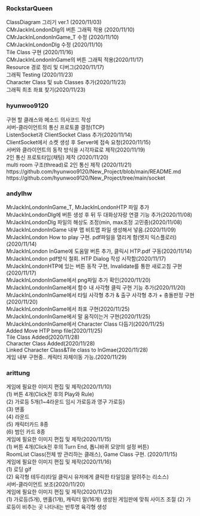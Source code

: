 ### RockstarQueen
<RockstarQueen>
<p>
 ClassDiagram 그리기 ver.1 (2020/11/03)<br>
 CMrJackInLondonDlg의 버튼 그래픽 적용 (2020/11/10)<br>
 CMrJackInLondonInGame_T 수정 (2020/11/10)<br>
 CMrJackInLondonDlg 수정 (2020/11/10)<br>
 Tile Class 구현 (2020/11/16)<br>
 CMrJackInLondonInGame의 버튼 그래픽 적용(2020/11/17)<br>
 Resource 경로 정리 및 디버그(2020/11/17)<br>
 그래픽 Testing (2020/11/23)<br>
 Character Class 및 sub Classes 추가(2020/11/23)<br>
 그래픽 최초 좌표 찾기(2020/11/23)<br>
</p>
  
### hyunwoo9120
<hyunwoo9120>
<p>
구현 할 클래스와 메소드 의사코드 작성<br>
서버-클라이언트의 통신 프로토콜 결정(TCP)<br>
ListenSocket과 ClientSocket Class 추가(2020/11/14)<br>
ClientSocket에서 소켓 생성 후 Server에 접속 요청(2020/11/15)<br>
서버와 클라이언트의 동작 방식을 시각자료로 제작(2020/11/19)<br>
2인 통신 프로토타입(채팅) 제작 (2020/11/20)<br>
multi room 구조(thread)로 2인 통신 제작 (2020/11/21)<br>
 https://github.com/hyunwoo9120/New_Project/blob/main/README.md<br>
 https://github.com/hyunwoo9120/New_Project/tree/main/socket<br>
</p>

  
### andylhw
<andylhw>
<p>
  MrJackInLondonInGame_T, MrJackInLondonHTP 파일 추가<br>
  MrJackInLondonDlg에 버튼 생성 후 뒤 두 대화상자랑 연결 기능 추가(2020/11/08)<br>
  MrJackInLondonDlg 파일의 해상도 조정(min, max조정 고민중)(2020/11/08)<br>
  MrJackInLondonInGame 내부 맵 비트맵 파일 생성해서 넣음.(2020/11/09)<br>
  MrJackInLondon How to play 구현. pdf파일을 열리게 함(엣지 익스플로러) (2020/11/14)<br>
  MrJackInLondon InGame에 도움말 버튼 추가, 클릭시 HTP.pdf 구동(2020/11/14)<br>
  MrJackInLondon pdf방식 철회. HTP Dialog 작성 시작함(2020/11/17)<br>
  MrJackInLondonHTP에 있는 버튼 동작 구현, Invalidate를 통한 새로고침 구현(2020/11/17)<br>
  MrJackInLondonInGame에서 png파일 추가 확인(2020/11/20)<br>
  MrJackInLondonInGame에서 함수 내 사각형 클릭 구현 기능 추가(2020/11/20)<br>
  MrJackInLondonInGame에서 타일 사각형 추가 & 출구 사각형 추가 + 충돌판정 구현(2020/11/20)<br>
  MrJackInLondonInGame에서 좌표 구현(2020/11/25)<br>
  MrJackInLondonInGame에서 말 움직이는거 구현(2020/11/25)<br>
  MrJackInLondonInGame에서 Character Class 다듬기(2020/11/25)<br>
  Added Move HTP bmp file(2020/11/25)<br>
  Tile Class Added(2020/11/28)<br>
  Character Class Added(2020/11/28)<br>
  Linked Character Class&Tile class to InGmae(2020/11/28)<br>
  게임 내부 구현중.. 캐릭터 자체이동 가능.(2020/11/29)<br>

</p>
  
### arittung
<arittung>
<p>
 게임에 필요한 이미지 편집 및 제작(2020/11/10)<br>
  (1) 버튼 4개(Click전 후의 Play와 Rule)<br>
  (2) 가로등 5개(1~4라운드 임시 가로등과 영구 가로등)<br> 
  (3) 맨홀 <br>
  (4) 라운드<br>
  (5) 캐릭터카드 8종<br>
  (6) 범인 카드 8종<br>
 게임에 필요한 이미지 편집 및 제작(2020/11/15)<br>
  (1) 버튼 4개(Click전 후의 Turn End, 톱니바퀴 모양의 설정 버튼)<br>
 RoomList Class(전체 방 관리하는 클래스), Game Class 구현. (2020/11/15)<br>
 게임에 필요한 이미지 편집 및 제작(2020/11/16)<br>
  (1) 로딩 gif<br>
  (2) 육각형 테두리(타일 클릭시 유저에게 클릭한 타일임을 알려주는 리소스)<br>
 서버-클라이언트 보조(2020/11/20)<br>
 게임에 필요한 이미지 편집 및 제작(2020/11/23)<br>
  (1) 가로등(5개), 맨홀(1개), 캐릭터 말(16개) 생성된 게임판에 맞춰 사이즈 조절
  (2) 가로등이 비추는 곳 나타내는 반투명 육각형 생성<br>
</p>
